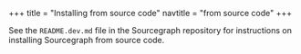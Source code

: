 +++
title = "Installing from source code"
navtitle = "from source code"
+++

See the `README.dev.md` file in the Sourcegraph repository for
instructions on installing Sourcegraph from source code.
